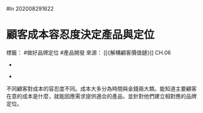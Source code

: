 #ln 202008291622
# 顧客成本容忍度決定產品與定位
標籤： #做好品牌定位 #產品開發
來源： [[《解構顧客價值鏈》]] CH.06

-

>

-

不同顧客對成本的容忍度不同。成本大多分為時間與金錢兩大類。能知道主要顧客在意的成本是什麼，就能因應需求提供適合的產品，並針對他們建立相對應的品牌定位。
